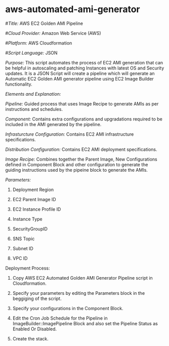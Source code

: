 # aws-automated-ami-generator
#*Title:* AWS EC2 Golden AMI Pipeline


#*Cloud Provider:* Amazon Web Service (AWS)


#*Platform:* AWS Cloudformation


#*Script Language:* JSON


*Purpose:* This script automates the process of EC2 AMI generation that can be helpful in autoscaling and patching Instances with latest OS and Security updates. It is a JSON Script will create a pipeline which will generate an Automatic EC2 Golden AMI generator pipeline using EC2 Image Builder functionality.


*Elements and Explanation:*


*Pipeline:* Guided process that uses Image Recipe to generate AMIs as per instructions and schedules.


*Component:* Contains extra configurations and upgradations required to be included in the AMI generated by the pipeline.


*Infrasturcture Configuration:* Contains EC2 AMI infrastructure specifications.


*Distribution Configuration:* Contains EC2 AMI deployment specifications.


*Image Recipe:* Combines together the Parent Image, New Configurations defined in Component Block and other configuration to generate the guiding instructions used by the pipeine block to generate the AMIs.


*Parameters:*


1. Deployment Region
	
2. EC2 Parent Image ID
	
3. EC2 Instance Profile ID
	
4. Instance Type
	
5. SecurityGroupID
	
6. SNS Topic
	
7. Subnet ID
	
8. VPC ID

Deployment Process:


1. Copy AWS EC2 Automated Golden AMI Generator Pipeline script in Cloudformation.
	
2. Specify your parameters by editing the Parameters block in the beggiging of the script.

3. Specify your configurations in the Component Block.
	
4. Edit the Cron Job Schedule for the Pipeline in ImageBuilder::ImagePipeline Block and also set the Pipeline Status as Enabled Or Disabled.
	
5. Create the stack.
